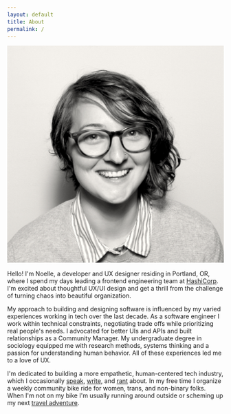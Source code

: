 ```yaml
---
layout: default
title: About
permalink: /
---
```


<img src="img/ndaley_bw.jpg" class="me" alt="Noelle Daley headshot">

Hello! I'm Noelle, a developer and UX designer residing in Portland, OR, where I spend my days leading a frontend engineering team at [HashiCorp](https://www.hashicorp.com/). I'm excited about thoughtful UX/UI design and get a thrill from the challenge of turning chaos into beautiful organization.

My approach to building and designing software is influenced by my varied experiences working in tech over the last decade. As a software engineer I work within technical constraints, negotiating trade offs while prioritizing real people's needs. I advocated for better UIs and APIs and built relationships as a Community Manager. My undergraduate degree in sociology equipped me with research methods, systems thinking and a passion for understanding human behavior.  All of these experiences led me to a love of UX.

I'm dedicated to building a more empathetic, human-centered tech industry, which I occasionally [speak](http://opensourcebridge.org/sessions/1763), [write](/blog/), and [rant](https://youtu.be/Eg8-tf7VFuQ) about. In my free time I organize a weekly community bike ride for women, trans, and non-binary folks. When I'm not on my bike I'm usually running around outside or scheming up my next [travel adventure](https://drive.google.com/open?id=1muxaKlQ9ndnV7dptPwHesS8o89w&usp=sharing).
